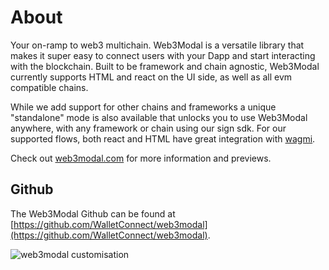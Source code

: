 # About

Your on-ramp to web3 multichain. Web3Modal is a versatile library that makes it super easy to connect users with your Dapp and start interacting with the blockchain.
Built to be framework and chain agnostic, Web3Modal currently supports HTML and react on the UI side, as well as all evm compatible chains.

While we add support for other chains and frameworks a unique "standalone" mode is also available that unlocks you to use Web3Modal anywhere, with any framework or chain using our sign sdk.
For our supported flows, both react and HTML have great integration with [wagmi](https://wagmi.sh/).

Check out [web3modal.com](https://web3modal.com) for more information and previews.

## Github

The Web3Modal Github can be found at [https://github.com/WalletConnect/web3modal](https://github.com/WalletConnect/web3modal).

![web3modal customisation](/assets/modal_preview.png)
